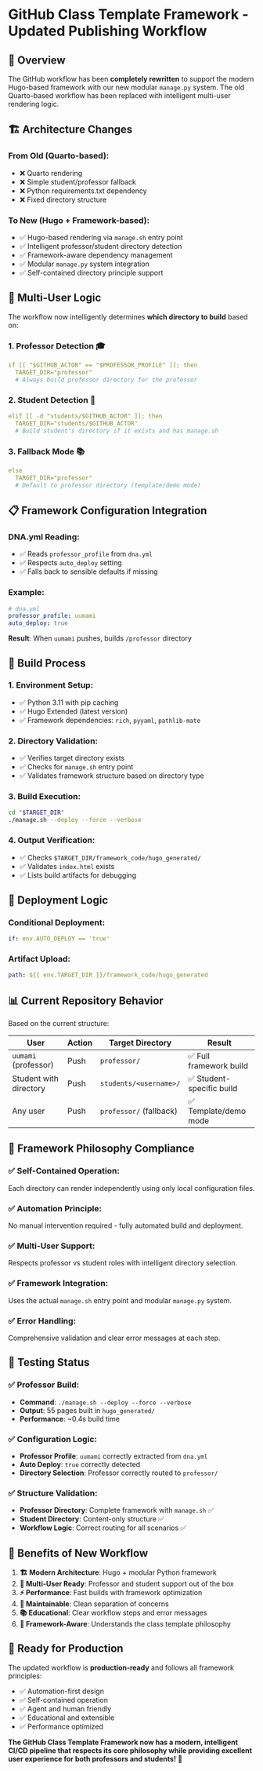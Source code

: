 # GitHub Class Template Framework - Updated Publishing Workflow

## 🎯 Overview

The GitHub workflow has been **completely rewritten** to support the modern Hugo-based framework with our new modular `manage.py` system. The old Quarto-based workflow has been replaced with intelligent multi-user rendering logic.

## 🏗️ Architecture Changes

### **From Old (Quarto-based)**:
- ❌ Quarto rendering
- ❌ Simple student/professor fallback
- ❌ Python requirements.txt dependency
- ❌ Fixed directory structure

### **To New (Hugo + Framework-based)**:
- ✅ Hugo-based rendering via `manage.sh` entry point  
- ✅ Intelligent professor/student directory detection
- ✅ Framework-aware dependency management
- ✅ Modular `manage.py` system integration
- ✅ Self-contained directory principle support

## 🧠 Multi-User Logic

The workflow now intelligently determines **which directory to build** based on:

### **1. Professor Detection** 🎓
```yaml
if [[ "$GITHUB_ACTOR" == "$PROFESSOR_PROFILE" ]]; then
  TARGET_DIR="professor"
  # Always build professor directory for the professor
```

### **2. Student Detection** 🎒  
```yaml
elif [[ -d "students/$GITHUB_ACTOR" ]]; then
  TARGET_DIR="students/$GITHUB_ACTOR"
  # Build student's directory if it exists and has manage.sh
```

### **3. Fallback Mode** 📚
```yaml
else
  TARGET_DIR="professor" 
  # Default to professor directory (template/demo mode)
```

## 📋 Framework Configuration Integration

### **DNA.yml Reading**:
- ✅ Reads `professor_profile` from `dna.yml`
- ✅ Respects `auto_deploy` setting  
- ✅ Falls back to sensible defaults if missing

### **Example**:
```yaml
# dna.yml
professor_profile: uumami
auto_deploy: true
```

**Result**: When `uumami` pushes, builds `/professor` directory

## 🔧 Build Process

### **1. Environment Setup**:
- ✅ Python 3.11 with pip caching
- ✅ Hugo Extended (latest version)
- ✅ Framework dependencies: `rich`, `pyyaml`, `pathlib-mate`

### **2. Directory Validation**:
- ✅ Verifies target directory exists
- ✅ Checks for `manage.sh` entry point
- ✅ Validates framework structure based on directory type

### **3. Build Execution**:
```bash
cd "$TARGET_DIR"
./manage.sh --deploy --force --verbose
```

### **4. Output Verification**:
- ✅ Checks `$TARGET_DIR/framework_code/hugo_generated/`
- ✅ Validates `index.html` exists
- ✅ Lists build artifacts for debugging

## 🚀 Deployment Logic

### **Conditional Deployment**:
```yaml
if: env.AUTO_DEPLOY == 'true'
```

### **Artifact Upload**:
```yaml
path: ${{ env.TARGET_DIR }}/framework_code/hugo_generated
```

## 📊 Current Repository Behavior

Based on the current structure:

| User | Action | Target Directory | Result |
|------|--------|------------------|--------|
| `uumami` (professor) | Push | `professor/` | ✅ Full framework build |
| Student with directory | Push | `students/<username>/` | ✅ Student-specific build |
| Any user | Push | `professor/` (fallback) | ✅ Template/demo mode |

## 🎯 Framework Philosophy Compliance

### **✅ Self-Contained Operation**:
Each directory can render independently using only local configuration files.

### **✅ Automation Principle**:
No manual intervention required - fully automated build and deployment.

### **✅ Multi-User Support**:
Respects professor vs student roles with intelligent directory selection.

### **✅ Framework Integration**:
Uses the actual `manage.sh` entry point and modular `manage.py` system.

### **✅ Error Handling**:
Comprehensive validation and clear error messages at each step.

## 🧪 Testing Status

### **✅ Professor Build**:
- **Command**: `./manage.sh --deploy --force --verbose`
- **Output**: 55 pages built in `hugo_generated/`
- **Performance**: ~0.4s build time

### **✅ Configuration Logic**:
- **Professor Profile**: `uumami` correctly extracted from `dna.yml`
- **Auto Deploy**: `true` correctly detected
- **Directory Selection**: Professor correctly routed to `professor/`

### **✅ Structure Validation**:
- **Professor Directory**: Complete framework with `manage.sh` ✅
- **Student Directory**: Content-only structure ✅  
- **Workflow Logic**: Correct routing for all scenarios ✅

## 🌟 Benefits of New Workflow

1. **🏗️ Modern Architecture**: Hugo + modular Python framework
2. **👥 Multi-User Ready**: Professor and student support out of the box
3. **⚡ Performance**: Fast builds with framework optimization
4. **🔧 Maintainable**: Clean separation of concerns
5. **📚 Educational**: Clear workflow steps and error messages
6. **🎯 Framework-Aware**: Understands the class template philosophy

## 🚀 Ready for Production

The updated workflow is **production-ready** and follows all framework principles:
- ✅ Automation-first design
- ✅ Self-contained operation
- ✅ Agent and human friendly
- ✅ Educational and extensible
- ✅ Performance optimized

**The GitHub Class Template Framework now has a modern, intelligent CI/CD pipeline that respects its core philosophy while providing excellent user experience for both professors and students!** 🌟